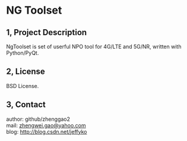 NG Toolset
=====

1, Project Description
-----
NgToolset is set of userful NPO tool for 4G/LTE and 5G/NR, written with Python/PyQt.

2, License
-----
BSD License.

3, Contact
-----
author: github/zhenggao2<br>
mail: zhengwei.gao@yahoo.com<br>
blog: http://blog.csdn.net/jeffyko
